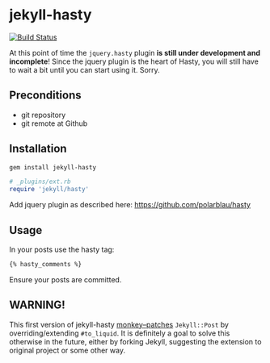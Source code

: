 # jekyll-hasty

[![Build Status](https://secure.travis-ci.org/polarblau/jekyll-hasty.png)](http://travis-ci.org/polarblau/jekyll-hasty])

At this point of time the `jquery.hasty` plugin **is still under
development and incomplete**! Since the jquery plugin is the heart of Hasty,
you will still have to wait a bit until you can start using it. Sorry.

## Preconditions

* git repository
* git remote at Github

## Installation

```bash
gem install jekyll-hasty
```

```ruby
# _plugins/ext.rb
require 'jekyll/hasty'
```

Add jquery plugin as described here:
https://github.com/polarblau/hasty

## Usage

In your posts use the hasty tag:

```markdown
{% hasty_comments %}
```

Ensure your posts are committed.

## WARNING!

This first version of jekyll-hasty [monkey–patches](https://github.com/polarblau/jekyll-hasty/blob/master/lib/jekyll/post.rb) `Jekyll::Post` by
overriding/extending `#to_liquid`. It is definitely a goal to solve this
otherwise in the future, either by forking Jekyll, suggesting the
extension to original project or some other way.
